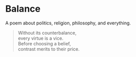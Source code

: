
# Balance

A poem about politics, religion, philosophy, and everything.

> Without its counterbalance,  
> every virtue is a vice.  
> Before choosing a belief,  
> contrast merits to their price.  

